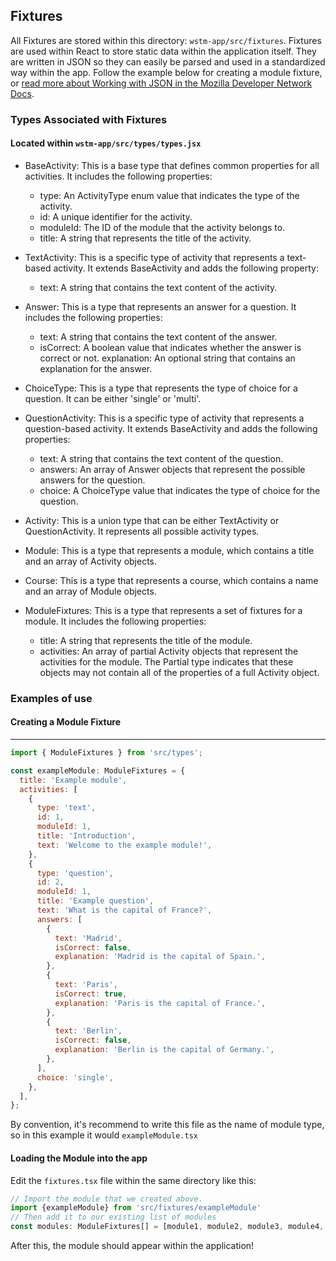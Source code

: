 Fixtures
---
All Fixtures are stored within this directory: `wstm-app/src/fixtures`. 
Fixtures are used within React to store static data within the application itself. They are written in JSON so they can easily be parsed and used in a standardized way within the app. Follow the example below for creating a module fixture, or [read more about Working with JSON in the Mozilla Developer Network Docs](https://developer.mozilla.org/en-US/docs/Learn/JavaScript/Objects/JSON).

### Types Associated with Fixtures
#### Located within `wstm-app/src/types/types.jsx` 

* BaseActivity: This is a base type that defines common properties for all activities. It includes the following properties:

	* type: An ActivityType enum value that indicates the type of the activity.
	* id: A unique identifier for the activity.
	* moduleId: The ID of the module that the activity belongs to.
	* title: A string that represents the title of the activity.
* TextActivity: This is a specific type of activity that represents a text-based activity. It extends BaseActivity and adds the following property:
	* text: A string that contains the text content of the activity.
* Answer: This is a type that represents an answer for a question. It includes the following properties:
	* text: A string that contains the text content of the answer.
	* isCorrect: A boolean value that indicates whether the answer is correct or not.
explanation: An optional string that contains an explanation for the answer.
* ChoiceType: This is a type that represents the type of choice for a question. It can be either 'single' or 'multi'.

* QuestionActivity: This is a specific type of activity that represents a question-based activity. It extends BaseActivity and adds the following properties:

	* text: A string that contains the text content of the question.
	* answers: An array of Answer objects that represent the possible answers for the question.
	* choice: A ChoiceType value that indicates the type of choice for the question.
* Activity: This is a union type that can be either TextActivity or QuestionActivity. It represents all possible activity types.

* Module: This is a type that represents a module, which contains a title and an array of Activity objects.

* Course: This is a type that represents a course, which contains a name and an array of Module objects.

* ModuleFixtures: This is a type that represents a set of fixtures for a module. It includes the following properties:

	* title: A string that represents the title of the module.
	* activities: An array of partial Activity objects that represent the activities for the module. The Partial type indicates that these objects may not contain all of the properties of a full Activity object.

### Examples of use
#### Creating a Module Fixture

---

```js
import { ModuleFixtures } from 'src/types';

const exampleModule: ModuleFixtures = {
  title: 'Example module',
  activities: [
    {
      type: 'text',
      id: 1,
      moduleId: 1,
      title: 'Introduction',
      text: 'Welcome to the example module!',
    },
    {
      type: 'question',
      id: 2,
      moduleId: 1,
      title: 'Example question',
      text: 'What is the capital of France?',
      answers: [
        {
          text: 'Madrid',
          isCorrect: false,
          explanation: 'Madrid is the capital of Spain.',
        },
        {
          text: 'Paris',
          isCorrect: true,
          explanation: 'Paris is the capital of France.',
        },
        {
          text: 'Berlin',
          isCorrect: false,
          explanation: 'Berlin is the capital of Germany.',
        },
      ],
      choice: 'single',
    },
  ],
};

```

By convention, it's recommend to write this file as the name of module type, so in this example it would `exampleModule.tsx`

#### Loading the Module into the app
Edit the `fixtures.tsx` file within the same directory like this:

```js
// Import the module that we created above.
import {exampleModule} from 'src/fixtures/exampleModule'
// Then add it to our existing list of modules
const modules: ModuleFixtures[] = [module1, module2, module3, module4, exampleModule]

```

After this, the module should appear within the application!


